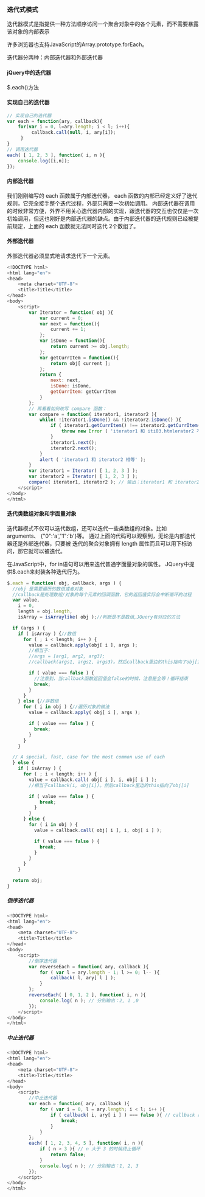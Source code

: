 ### 迭代式模式

迭代器模式是指提供一种方法顺序访问一个聚合对象中的各个元素，而不需要暴露该对象的内部表示

许多浏览器也支持JavaScript的Array.prototype.forEach。

迭代器分两种：内部迭代器和外部迭代器

#### jQuery中的迭代器
$.each()方法

#### 实现自己的迭代器
```JavaScript
// 实现自己的迭代器
var each = function(ary, callback){
    for(var i = 0, l=ary.length; i < l; i++){
         callback.call(null, i, ary[i]);
     }
}
// 调用迭代器
each( [ 1, 2, 3 ], function( i, n ){
    console.log([i,n]);
});
```
#### 内部迭代器
我们刚刚编写的 each 函数属于内部迭代器， each 函数的内部已经定义好了迭代规则，它完全接手整个迭代过程，外部只需要一次初始调用。
内部迭代器在调用的时候非常方便，外界不用关心迭代器内部的实现，跟迭代器的交互也仅仅是一次初始调用，但这也刚好是内部迭代器的缺点。由于内部迭代器的迭代规则已经被提前规定，上面的 each 函数就无法同时迭代 2个数组了。
#### 外部迭代器
外部迭代器必须显式地请求迭代下一个元素。

```JavaScript
<!DOCTYPE html>
<html lang="en">
<head>
    <meta charset="UTF-8">
    <title>Title</title>
</head>
<body>
    <script>
        var Iterator = function( obj ){
            var current = 0;
            var next = function(){
                current += 1;
            };
            var isDone = function(){
                return current >= obj.length;
            };
            var getCurrItem = function(){
                return obj[ current ];
            };
            return {
                next: next,
                isDone: isDone,
                getCurrItem: getCurrItem
            }
        };
        // 再看看如何改写 compare 函数：
        var compare = function( iterator1, iterator2 ){
            while( !iterator1.isDone() && !iterator2.isDone() ){
                if ( iterator1.getCurrItem() !== iterator2.getCurrItem() ){
                    throw new Error ( 'iterator1 和 iti03.htmlerator2 不相等' );
                }
                iterator1.next();
                iterator2.next();
            }
            alert ( 'iterator1 和 iterator2 相等' );
        }
        var iterator1 = Iterator( [ 1, 2, 3 ] );
        var iterator2 = Iterator( [ 1, 2, 3 ] );
        compare( iterator1, iterator2 ); // 输出：iterator1 和 iterator2 相等
    </script>
</body>
</html>
```
#### 迭代类数组对象和字面量对象

迭代器模式不仅可以迭代数组，还可以迭代一些类数组的对象。比如 arguments、 {"0":'a',"1":'b'}等。
通过上面的代码可以观察到，无论是内部迭代器还是外部迭代器，只要被
迭代的聚合对象拥有 length 属性而且可以用下标访问，那它就可以被迭代。

在JavaScript中，for in语句可以用来迭代普通字面量对象的属性。
JQuery中提供$.each来封装各种迭代行为。
```JavaScript
$.each = function( obj, callback, args ) {
  //obj 是需要遍历的数组或者对象
  //callback是处理数组/对象的每个元素的回调函数，它的返回值实际会中断循环的过程
  var value,
    i = 0,
    length = obj.length,
    isArray = isArraylike( obj );//判断是不是数组,JQuery有对应的方法

  if (args ) {
    if ( isArray ) {//数组
      for ( ; i < length; i++ ) {
        value = callback.apply(obj[ i ], args );
        //相当于:
        //args = [arg1, arg2, arg3];
        //callback(args1, args2, args3)。然后callback里边的this指向了obj[i]

        if ( value === false ) {
          //注意到，当callback函数返回值会false的时候，注意是全等！循环结束
          break;
        }
      }
    } else {//非数组
      for ( i in obj ) {//遍历对象的做法
        value = callback.apply( obj[ i ], args );

        if ( value === false ) {
          break;
        }
      }
    }

  // A special, fast, case for the most common use of each
  } else {
    if ( isArray ) {
      for ( ; i < length; i++ ) {
        value = callback.call( obj[ i ], i, obj[ i ] );
        //相当于callback(i, obj[i])。然后callback里边的this指向了obj[i]

        if ( value === false ) {
            break;
          }
        }
      } else {
        for ( i in obj ) {
          value = callback.call( obj[ i ], i, obj[ i ] );

          if ( value === false ) {
            break;
          }
        }
      }
    }

  return obj;
}
```
##### 倒序迭代器
```JavaScript
<!DOCTYPE html>
<html lang="en">
<head>
    <meta charset="UTF-8">
    <title>Title</title>
</head>
<body>
    <script>
        //倒序迭代器
        var reverseEach = function( ary, callback ){
            for ( var l = ary.length - 1; l >= 0; l-- ){
                callback( l, ary[ l ] );
            }
        };
        reverseEach( [ 0, 1, 2 ], function( i, n ){
            console.log( n ); // 分别输出：2, 1 ,0
        });
    </script>
</body>
</html>
```
##### 中止迭代器
```JavaScript
<!DOCTYPE html>
<html lang="en">
<head>
    <meta charset="UTF-8">
    <title>Title</title>
</head>
<body>
    <script>
        //中止迭代器
        var each = function( ary, callback ){
            for ( var i = 0, l = ary.length; i < l; i++ ){
                if ( callback( i, ary[ i ] ) === false ){ // callback 的执行结果返回 false，提前终止迭代
                    break;
                }
            }
        };
        each( [ 1, 2, 3, 4, 5 ], function( i, n ){
            if ( n > 3 ){ // n 大于 3 的时候终止循环
                return false;
            }
            console.log( n ); // 分别输出：1, 2, 3
        });
    </script>
</body>
</html>
```
